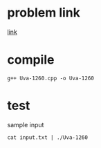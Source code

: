 # problem link
[link](https://uva.onlinejudge.org/external/12/1260.pdf)

# compile
```
g++ Uva-1260.cpp -o Uva-1260
```

# test
sample input
```
cat input.txt | ./Uva-1260
```
